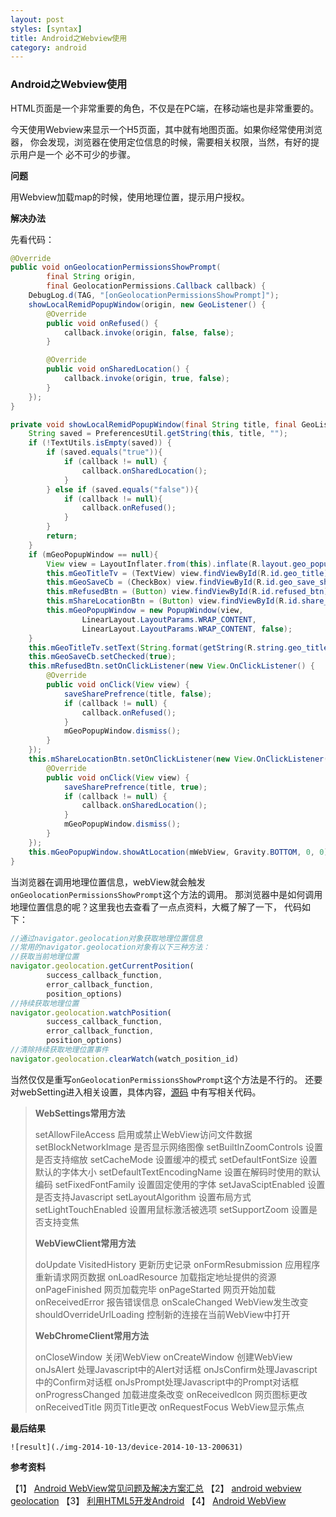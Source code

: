 ```yaml
---
layout: post
styles: [syntax]
title: Android之Webview使用
category: android
---
```


### Android之Webview使用

HTML页面是一个非常重要的角色，不仅是在PC端，在移动端也是非常重要的。

今天使用Webview来显示一个H5页面，其中就有地图页面。如果你经常使用浏览器，
你会发现，浏览器在使用定位信息的时候，需要相关权限，当然，有好的提示用户是一个
必不可少的步骤。

**问题**

用Webview加载map的时候，使用地理位置，提示用户授权。

**解决办法**

先看代码：

```java
@Override
public void onGeolocationPermissionsShowPrompt(
        final String origin,
        final GeolocationPermissions.Callback callback) {
    DebugLog.d(TAG, "[onGeolocationPermissionsShowPrompt]");
    showLocalRemidPopupWindow(origin, new GeoListener() {
        @Override
        public void onRefused() {
            callback.invoke(origin, false, false);
        }

        @Override
        public void onSharedLocation() {
            callback.invoke(origin, true, false);
        }
    });
}

private void showLocalRemidPopupWindow(final String title, final GeoListener callback) {
    String saved = PreferencesUtil.getString(this, title, "");
    if (!TextUtils.isEmpty(saved)) {
        if (saved.equals("true")){
            if (callback != null) {
                callback.onSharedLocation();
            }
        } else if (saved.equals("false")){
            if (callback != null){
                callback.onRefused();
            }
        }
        return;
    }
    if (mGeoPopupWindow == null){
        View view = LayoutInflater.from(this).inflate(R.layout.geo_popup_window, null);
        this.mGeoTitleTv = (TextView) view.findViewById(R.id.geo_title);
        this.mGeoSaveCb = (CheckBox) view.findViewById(R.id.geo_save_share_preference);
        this.mRefusedBtn = (Button) view.findViewById(R.id.refused_btn);
        this.mShareLocationBtn = (Button) view.findViewById(R.id.share_btn);
        this.mGeoPopupWindow = new PopupWindow(view,
                LinearLayout.LayoutParams.WRAP_CONTENT,
                LinearLayout.LayoutParams.WRAP_CONTENT, false);
    }
    this.mGeoTitleTv.setText(String.format(getString(R.string.geo_title), title));
    this.mGeoSaveCb.setChecked(true);
    this.mRefusedBtn.setOnClickListener(new View.OnClickListener() {
        @Override
        public void onClick(View view) {
            saveSharePrefrence(title, false);
            if (callback != null) {
                callback.onRefused();
            }
            mGeoPopupWindow.dismiss();
        }
    });
    this.mShareLocationBtn.setOnClickListener(new View.OnClickListener() {
        @Override
        public void onClick(View view) {
            saveSharePrefrence(title, true);
            if (callback != null) {
                callback.onSharedLocation();
            }
            mGeoPopupWindow.dismiss();
        }
    });
    this.mGeoPopupWindow.showAtLocation(mWebView, Gravity.BOTTOM, 0, 0);
}
```

当浏览器在调用地理位置信息，webView就会触发`onGeolocationPermissionsShowPrompt`这个方法的调用。
那浏览器中是如何调用地理位置信息的呢？这里我也去查看了一点点资料，大概了解了一下，
代码如下：

```javascript
//通过navigator.geolocation对象获取地理位置信息
//常用的navigator.geolocation对象有以下三种方法：
//获取当前地理位置   
navigator.geolocation.getCurrentPosition(
        success_callback_function, 
        error_callback_function, 
        position_options)   
//持续获取地理位置   
navigator.geolocation.watchPosition(
        success_callback_function, 
        error_callback_function, 
        position_options)   
//清除持续获取地理位置事件   
navigator.geolocation.clearWatch(watch_position_id)  
```

当然仅仅是重写`onGeolocationPermissionsShowPrompt`这个方法是不行的。
还要对webSetting进入相关设置，具体内容，[源码](https://github.com/Pinned/WebViewDemo)
中有写相关代码。

>**WebSettings常用方法**
>
>setAllowFileAccess 启用或禁止WebView访问文件数据
>setBlockNetworkImage 是否显示网络图像
>setBuiltInZoomControls 设置是否支持缩放
>setCacheMode 设置缓冲的模式
>setDefaultFontSize 设置默认的字体大小
>setDefaultTextEncodingName 设置在解码时使用的默认编码
>setFixedFontFamily 设置固定使用的字体
>setJavaSciptEnabled 设置是否支持Javascript
>setLayoutAlgorithm 设置布局方式
>setLightTouchEnabled 设置用鼠标激活被选项
>setSupportZoom 设置是否支持变焦
>
>**WebViewClient常用方法**
>
>doUpdate VisitedHistory 更新历史记录
>onFormResubmission 应用程序重新请求网页数据
>onLoadResource 加载指定地址提供的资源
>onPageFinished 网页加载完毕
>onPageStarted 网页开始加载
>onReceivedError 报告错误信息
>onScaleChanged WebView发生改变
>shouldOverrideUrlLoading 控制新的连接在当前WebView中打开
>
>**WebChromeClient常用方法**
>
>onCloseWindow 关闭WebView
>onCreateWindow 创建WebView
>onJsAlert 处理Javascript中的Alert对话框
>onJsConfirm处理Javascript中的Confirm对话框
>onJsPrompt处理Javascript中的Prompt对话框
>onProgressChanged 加载进度条改变
>onReceivedlcon 网页图标更改
>onReceivedTitle 网页Title更改
>onRequestFocus WebView显示焦点

**最后结果**

    ![result](./img-2014-10-13/device-2014-10-13-200631)

**参考资料**

【1】 [Android WebView常见问题及解决方案汇总](http://blog.csdn.net/t12x3456/article/details/13769731) 
【2】 [android webview geolocation](http://stackoverflow.com/questions/5329662/android-webview-geolocation)
【3】 [利用HTML5开发Android](http://blog.csdn.net/eagelangel/article/details/8807723)
【4】 [Android WebView](http://dev.wo.com.cn/docportal/doc_queryMdocDetail.action?mdoc.docindex=6130)